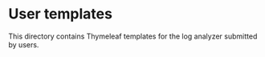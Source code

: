 # User templates

This directory contains Thymeleaf templates for the log analyzer submitted by users.
